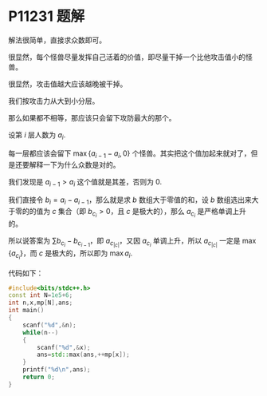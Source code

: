 # P11231 题解

解法很简单，直接求众数即可。

很显然，每个怪兽尽量发挥自己活着的价值，即尽量干掉一个比他攻击值小的怪兽。

很显然，攻击值越大应该越晚被干掉。

我们按攻击力从大到小分层。

那么如果都不相等，那应该只会留下攻防最大的那个。

设第 $i$ 层人数为 $a_i$.

每一层都应该会留下 $\max\{a_{i-1}-a_i,0\}$ 个怪兽。其实把这个值加起来就对了，但是还要解释一下为什么众数是对的。

我们发现是 $a_{i-1}>a_i$ 这个值就是其差，否则为 $0$.

我们直接令 $b_i=a_i-a_{i-1}$，那么就是求 $b$ 数组大于零值的和，设 $b$ 数组选出来大于零的的值为 $c$ 集合（即 $b_{c_i}>0$，且 $c$ 是极大的），那么 $a_{c_i}$ 是严格单调上升的。

所以说答案为 $\sum b_{c_i}-b_{c_{i-1}}$，即 $a_{c_{|c|}}$，又因 $a_{c_i}$ 单调上升，所以 $a_{c_{|c|}}$ 一定是 $\max\{a_{c_i}\}$，而 $c$ 是极大的，所以即为 $\max{a_i}$.

代码如下：
```cpp
#include<bits/stdc++.h>
const int N=1e5+6;
int n,x,mp[N],ans;
int main()
{
	scanf("%d",&n);
	while(n--)
	{
		scanf("%d",&x);
		ans=std::max(ans,++mp[x]);
	}
	printf("%d\n",ans);
	return 0;
}
```